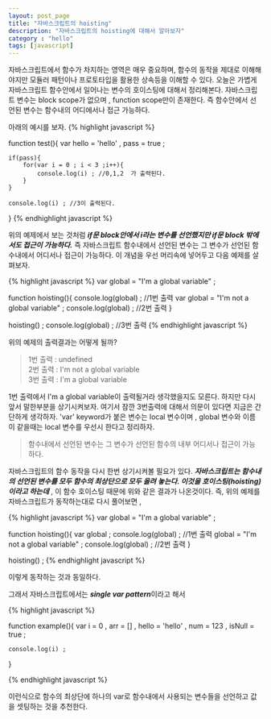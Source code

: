 ```yaml
---
layout: post_page
title: "자바스크립트의 hoisting"
description: "자바스크립트의 hoisting에 대해서 알아보자"
category : "hello"
tags: [javascript]
---
```


자바스크립트에서 함수가 차지하는 영역은 매우 중요하며, 함수의 동작을 제대로 이해해야지만 모듈러 패턴이나 프로토타입을 활용한 상속등을 이해할 수 있다. 오늘은 가볍게 자바스크립트 함수안에서 일어나는 변수의 호이스팅에 대해서 정리해본다. 
자바스크립트 변수는 block scope가 없으며 , function scope만이 존재한다. 즉 함수안에서 선언된 변수는 함수내의 어디에서나 접근 가능하다. 


아래의 예시를 보자.
{% highlight javascript  %}

function test(){
    var hello = 'hello' ,
        pass = true ;
    
    if(pass){
        for(var i = 0 ; i < 3 ;i++){
            console.log(i) ; //0,1,2  가 출력된다.
        }
    }

    console.log(i) ; //3이 출력된다.
} 
{% endhighlight javascript %}

위의 예제에서 보는 것처럼 ***if문 block안에서 i라는 변수를 선언했지만 if문 block 밖에서도 접근이 가능하다.*** 즉 자바스크립트 함수내에서 선언된 변수는 그 변수가 선언된 함수내에서 어디서나 접근이 가능하다. 이 개념을 우선 머리속에 넣어두고 다음 예제를 살펴보자. 

{% highlight javascript  %}
var global = "I'm a global variable" ; 

function hoisting(){ 
    console.log(global) ; //1번 출력
    var global  = "I'm not a global variable" ;
    console.log(global) ; //2번 출력
} 

hoisting() ; 
console.log(global) ; //3번 출력
{% endhighlight javascript %}

위의 예제의 출력결과는 어떻게 될까? 

>1번 출력 : undefined <br/>
>2번 출력 : I\'m not a global variable<br/>
>3번 출력 : I\'m a global variable

1번 출력에서 I\'m a global variable이 출력될거라 생각했을지도 모른다. 하지만 다시 앞서 말한부분을 상기시켜보자. 
여기서 잠깐 3번출력에 대해서 의문이 있다면 지금은 간단하게 생각하자. \'var\' keyword가 붙은 변수는 local 변수이며 , global 변수와 이름이 같을때는 local 변수를 우선시 한다고 정리하자.

>함수내에서 선언된 변수는 그 변수가 선언된 함수의 내부 어디서나 접근이 가능하다.

자바스크립트의 함수 동작을 다시 한번 상기시켜볼 필요가 있다. ***자바스크립트는 함수내의 선언된 변수를 모두 함수의 최상단으로 모두 올려 놓는다. 이것을 호이스팅(hoisting)이라고 하는데*** , 이 함수 호이스팅 때문에 위와 같은 결과가 나온것이다. 
즉, 위의 예제를 자바스크립트가 동작하는대로 다시 풀어보면 , 

{% highlight javascript  %}
var global = "I'm a global variable" ; 

function hoisting(){ 
    var global ; 
    console.log(global) ; //1번 출력
    global  = "I'm not a global variable" ;
    console.log(global) ; //2번 출력
} 

hoisting() ; 
{% endhighlight javascript %}

이렇게 동작하는 것과 동일하다. 

그래서 자바스크립트에서는 ***single var pattern***이라고 해서 

{% highlight javascript  %}

function example(){ 
    var i = 0 , 
        arr = [] ,
        hello = 'hello' ,
        num = 123 ,
        isNull = true ; 

    console.log(i) ; 
} 

{% endhighlight javascript %}

이런식으로 함수의 최상단에 하나의 var로 함수내에서 사용되는 변수들을 선언하고 값을 셋팅하는 것을 추천한다.
